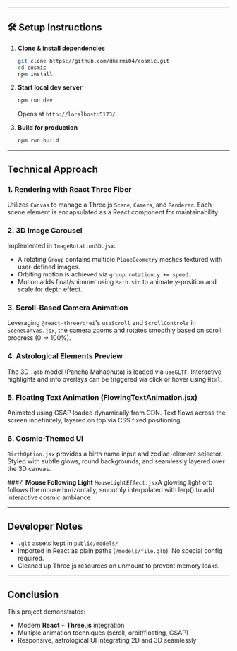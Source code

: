 
---

## 🛠️ Setup Instructions

1. **Clone & install dependencies**
    ```bash
    git clone https://github.com/dharmi04/cosmic.git
    cd cosmic
    npm install
    ```

2. **Start local dev server**
    ```bash
    npm run dev
    ```
   Opens at `http://localhost:5173/`.

3. **Build for production**
    ```bash
    npm run build
    ```

---

##  Technical Approach

### 1. **Rendering with React Three Fiber**
Utilizes `Canvas` to manage a Three.js `Scene`, `Camera`, and `Renderer`. Each scene element is encapsulated as a React component for maintainability.

### 2. **3D Image Carousel**
Implemented in `ImageRotation3D.jsx`:
- A rotating `Group` contains multiple `PlaneGeometry` meshes textured with user-defined images.
- Orbiting motion is achieved via `group.rotation.y += speed`.
- Motion adds float/shimmer using `Math.sin` to animate y-position and scale for depth effect.

### 3. **Scroll-Based Camera Animation**
Leveraging `@react-three/drei`'s `useScroll` and `ScrollControls` in `SceneCanvas.jsx`, the camera zooms and rotates smoothly based on scroll progress (0 → 100%).

### 4. **Astrological Elements Preview**
The 3D `.glb` model (Pancha Mahabhuta) is loaded via `useGLTF`. Interactive highlights and info overlays can be triggered via click or hover using `Html`.

### 5. **Floating Text Animation (FlowingTextAnimation.jsx)**
Animated using GSAP loaded dynamically from CDN. Text flows across the screen indefinitely, layered on top via CSS fixed positioning.

### 6. **Cosmic-Themed UI**
`BirthOption.jsx` provides a birth name input and zodiac-element selector. Styled with subtle glows, round backgrounds, and seamlessly layered over the 3D canvas.

###7. **Mouse Following Light**
`MouseLightEffect.jsx`A glowing light orb follows the mouse horizontally, smoothly interpolated with lerp() to add interactive cosmic ambiance

---


##  Developer Notes

- `.glb` assets kept in `public/models/`
- Imported in React as plain paths (`/models/file.glb`). No special config required.
- Cleaned up Three.js resources on unmount to prevent memory leaks.

---

##  Conclusion

This project demonstrates:
- Modern **React + Three.js** integration
- Multiple animation techniques (scroll, orbit/floating, GSAP)
- Responsive, astrological UI integrating 2D and 3D seamlessly

